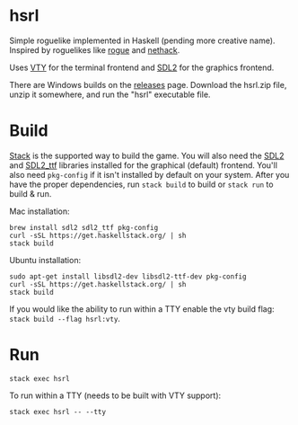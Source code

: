 # hsrl

Simple roguelike implemented in Haskell (pending more creative name). Inspired
by roguelikes like [rogue](https://archive.org/details/msdos_Rogue_1983) and
[nethack](http://www.nethack.org/).

Uses [VTY](http://hackage.haskell.org/package/vty) for the terminal frontend
and [SDL2](https://www.libsdl.org/) for the graphics frontend.

There are Windows builds on the
[releases](https://github.com/MichaelMackus/hsrl/releases) page. Download the
hsrl.zip file, unzip it somewhere, and run the "hsrl" executable file.

# Build

[Stack](https://docs.haskellstack.org/en/stable/install_and_upgrade/) is the
supported way to build the game. You will also need the
[SDL2](https://www.libsdl.org/) and
[SDL2_ttf](https://www.libsdl.org/projects/SDL_ttf/) libraries installed for
the graphical (default) frontend. You'll also need `pkg-config` if it isn't
installed by default on your system. After you have the proper dependencies,
run `stack build` to build or `stack run` to build & run.

Mac installation:

```
brew install sdl2 sdl2_ttf pkg-config
curl -sSL https://get.haskellstack.org/ | sh
stack build
```

Ubuntu installation:

```
sudo apt-get install libsdl2-dev libsdl2-ttf-dev pkg-config
curl -sSL https://get.haskellstack.org/ | sh
stack build
```

If you would like the ability to run within a TTY enable the vty build flag:
`stack build --flag hsrl:vty`.

# Run

`stack exec hsrl`

To run within a TTY (needs to be built with VTY support):

`stack exec hsrl -- --tty`
